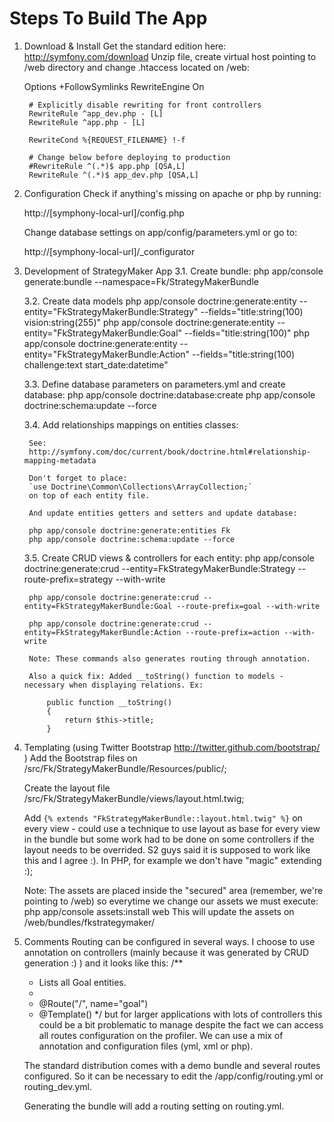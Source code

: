 Steps To Build The App
======================

1. Download & Install
	Get the standard edition here:
	http://symfony.com/download
	Unzip file, create virtual host pointing to /web directory and change .htaccess located on /web:

	<IfModule mod_rewrite.c>
	    Options +FollowSymlinks
	    RewriteEngine On

	    # Explicitly disable rewriting for front controllers
	    RewriteRule ^app_dev.php - [L]
	    RewriteRule ^app.php - [L]

	    RewriteCond %{REQUEST_FILENAME} !-f

	    # Change below before deploying to production
	    #RewriteRule ^(.*)$ app.php [QSA,L]
	    RewriteRule ^(.*)$ app_dev.php [QSA,L]
	</IfModule>

2. Configuration
	Check if anything's missing on apache or php by running:

	http://[symphony-local-url]/config.php

	Change database settings on app/config/parameters.yml or go to:

	http://[symphony-local-url]/_configurator

3. Development of StrategyMaker App
	3.1. Create bundle:
		php app/console generate:bundle --namespace=Fk/StrategyMakerBundle

	3.2. Create data models
		php app/console doctrine:generate:entity --entity="FkStrategyMakerBundle:Strategy" --fields="title:string(100) vision:string(255)"
		php app/console doctrine:generate:entity --entity="FkStrategyMakerBundle:Goal" --fields="title:string(100)"
		php app/console doctrine:generate:entity --entity="FkStrategyMakerBundle:Action" --fields="title:string(100) challenge:text start_date:datetime"

	3.3. Define database parameters on parameters.yml and create database:
		php app/console doctrine:database:create
		php app/console doctrine:schema:update --force

	3.4. Add relationships mappings on entities classes:

		See:
		http://symfony.com/doc/current/book/doctrine.html#relationship-mapping-metadata

		Don't forget to place:
		`use Doctrine\Common\Collections\ArrayCollection;`
		on top of each entity file.

		And update entities getters and setters and update database:

		php app/console doctrine:generate:entities Fk
		php app/console doctrine:schema:update --force

	3.5. Create CRUD views & controllers for each entity:
		php app/console doctrine:generate:crud --entity=FkStrategyMakerBundle:Strategy --route-prefix=strategy --with-write

		php app/console doctrine:generate:crud --entity=FkStrategyMakerBundle:Goal --route-prefix=goal --with-write

		php app/console doctrine:generate:crud --entity=FkStrategyMakerBundle:Action --route-prefix=action --with-write

		Note: These commands also generates routing through annotation.

		Also a quick fix: Added __toString() function to models - necessary when displaying relations. Ex:

		    public function __toString()
		    {
		        return $this->title;
		    }

4. Templating (using Twitter Bootstrap http://twitter.github.com/bootstrap/ )
	Add the Bootstrap files on /src/Fk/StrategyMakerBundle/Resources/public/;
	
	Create the layout file /src/Fk/StrategyMakerBundle/views/layout.html.twig;
	
	Add `{% extends "FkStrategyMakerBundle::layout.html.twig" %}` on every view - could use a technique to use layout as base for every view in the bundle but some work had to be done on some controllers if the layout needs to be overrided. S2 guys said it is supposed to work like this and I agree :). In PHP, for example we don't have "magic" extending :);

	Note: The assets are placed inside the "secured" area (remember, we're pointing to /web) so everytime we change our assets we must execute:
		php app/console assets:install web
	This will update the assets on /web/bundles/fkstrategymaker/

5. Comments 
	Routing can be configured in several ways. I choose to use annotation on controllers (mainly because it was generated by CRUD generation :) ) and it looks like this:
    /**
     * Lists all Goal entities.
     *
     * @Route("/", name="goal")
     * @Template()
     */
     but for larger applications with lots of controllers this could be a bit problematic to manage despite the fact we can access all routes configuration on the profiler. We can use a mix of annotation and configuration files (yml, xml or php).

     The standard distribution comes with a demo bundle and several routes configured. So it can be necessary to edit the /app/config/routing.yml or routing_dev.yml.

     Generating the bundle will add a routing setting on routing.yml.